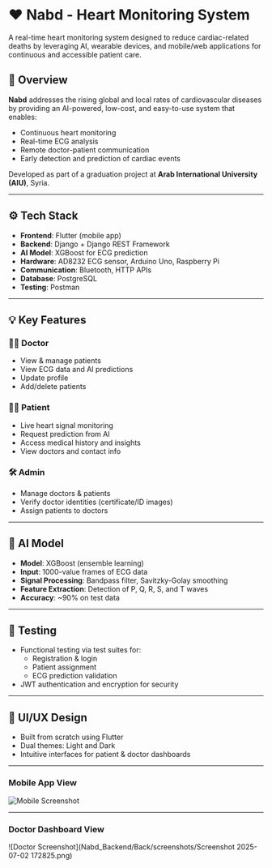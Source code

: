 # ❤️ Nabd - Heart Monitoring System

A real-time heart monitoring system designed to reduce cardiac-related deaths by leveraging AI, wearable devices, and mobile/web applications for continuous and accessible patient care.

## 📌 Overview

**Nabd** addresses the rising global and local rates of cardiovascular diseases by providing an AI-powered, low-cost, and easy-to-use system that enables:
- Continuous heart monitoring
- Real-time ECG analysis
- Remote doctor-patient communication
- Early detection and prediction of cardiac events

Developed as part of a graduation project at **Arab International University (AIU)**, Syria.

---

## ⚙️ Tech Stack

- **Frontend**: Flutter (mobile app)
- **Backend**: Django + Django REST Framework
- **AI Model**: XGBoost for ECG prediction
- **Hardware**: AD8232 ECG sensor, Arduino Uno, Raspberry Pi
- **Communication**: Bluetooth, HTTP APIs
- **Database**: PostgreSQL
- **Testing**: Postman

---

## 💡 Key Features

### 👨‍⚕️ Doctor
- View & manage patients
- View ECG data and AI predictions
- Update profile
- Add/delete patients

### 🧑‍💻 Patient
- Live heart signal monitoring
- Request prediction from AI
- Access medical history and insights
- View doctors and contact info

### 🛠️ Admin
- Manage doctors & patients
- Verify doctor identities (certificate/ID images)
- Assign patients to doctors

---

## 🧠 AI Model

- **Model**: XGBoost (ensemble learning)
- **Input**: 1000-value frames of ECG data
- **Signal Processing**: Bandpass filter, Savitzky-Golay smoothing
- **Feature Extraction**: Detection of P, Q, R, S, and T waves
- **Accuracy**: ~90% on test data

---

## 🧪 Testing

- Functional testing via test suites for:
  - Registration & login
  - Patient assignment
  - ECG prediction validation
- JWT authentication and encryption for security

---

## 📱 UI/UX Design

- Built from scratch using Flutter
- Dual themes: Light and Dark
- Intuitive interfaces for patient & doctor dashboards

---
### Mobile App View

![Mobile Screenshot](./Back/screenshots/Screenshot_2025-07-02_172740.png)


---

### Doctor Dashboard View

![Doctor Screenshot](Nabd_Backend/Back/screenshots/Screenshot 2025-07-02 172825.png)



